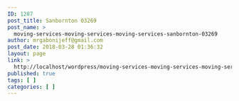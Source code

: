 ```yaml
---
ID: 1287
post_title: Sanbornton 03269
post_name: >
  moving-services-moving-services-moving-services-sanbornton-03269
author: mrgabonijeff@gmail.com
post_date: 2018-03-28 01:36:32
layout: page
link: >
  http://localhost/wordpress/moving-services-moving-services-moving-services-sanbornton-03269/
published: true
tags: [ ]
categories: [ ]
---
```

